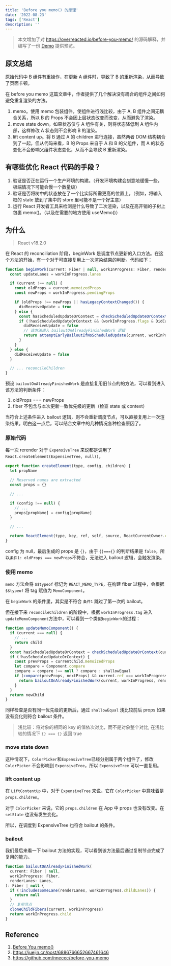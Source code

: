 ```yaml
---
title: 'Before you memo() 的原理'
date: '2022-08-23'
tags: ['React']
description: ''
---
```


> 本文增加了对 https://overreacted.io/before-you-memo/ 的源码解释，并编写了一份 [Demo](https://nnecec.github.io/before-you-memo/build/) 提供预览。

## 原文总结

原始代码中 B 组件有重操作，在更新 A 组件时，导致了 B 的重新渲染，从而导致了页面卡顿。

在 before you memo 这篇文章中，作者提供了几个解决没有耦合的组件之间如何避免重复渲染的方法。

1. memo。使用 memo 包装组件，使组件进行浅比较，由于 A, B 组件之间无耦合关系，所以 B 的 Props 不会因上层状态改变而改变，从而避免了渲染。
2. move state down。如果状态仅与 A 组件有关，则将状态降低到 A 组件内部，这样修改 A 状态则不会影响 B 的渲染。
3. lift content up。将 B 通过 A 的 children 进行连接，虽然两者 DOM 结构耦合到了一起，但从代码来看，B 的 Props 来自于 A 和 B 的父组件，而 A 的状态变化不会影响父组件状态变化，从而不会导致 B 重新渲染。

## 有哪些优化 React 代码的手段？

1. 验证是否正在运行一个生产环境的构建。（开发环境构建会刻意地缓慢一些，极端情况下可能会慢一个数量级）
2. 验证是否将树中的状态放在了一个比实际所需更高的位置上。（例如，将输入框的 state 放到了集中的 store 里可能不是一个好主意）
3. 运行 React 开发者工具来检测是什么导致了二次渲染，以及在高开销的子树上包裹 memo()。（以及在需要的地方使用 useMemo()）

## 为什么

> React v18.2.0

在 React 的 reconciliation 阶段，beginWork 是调度节点更新的入口方法。在这个方法的开始，有一个对于可直接复用上一次渲染结果的判断。代码如下：

```js
function beginWork(current: Fiber | null, workInProgress: Fiber, renderLanes: Lanes): Fiber | null {
  const updateLanes = workInProgress.lanes

  if (current !== null) {
    const oldProps = current.memoizedProps
    const newProps = workInProgress.pendingProps

    if (oldProps !== newProps || hasLegacyContextChanged()) {
      didReceiveUpdate = true
    } else {
      const hasScheduledUpdateOrContext = checkScheduledUpdateOrContext(current, renderLanes)
      if (!hasScheduledUpdateOrContext && (workInProgress.flags & DidCapture) === NoFlags) {
        didReceiveUpdate = false
        // 该方法进入 bailoutOnAlreadyFinishedWork 逻辑
        return attemptEarlyBailoutIfNoScheduledUpdate(current, workInProgress, renderLanes)
      }
    }
  } else {
    didReceiveUpdate = false
  }

  // ... reconcileChildren
}
```

预设 `bailoutOnAlreadyFinishedWork` 是直接复用旧节点的的方法，可以看到进入该方法的判断条件：

1. oldProps === newProps
2. fiber 不包含与本次更新一致优先级的更新（检查 state 或 context）

当符合上述条件进入 bailout 逻辑，则不会重新调度节点，可以直接复用上一次渲染结果。明白这一点后，可以结合文章中的几种情况各种检查原因了。

### 原始代码

每一次 rerender 对于 `ExpensiveTree` 来说都是调用了 `React.createElement(ExpensiveTree, null))`。

```js
export function createElement(type, config, children) {
  let propName

  // Reserved names are extracted
  const props = {}

  // ...

  if (config !== null) {
    // ...
    props[propName] = config[propName]
  }

  // ...

  return ReactElement(type, key, ref, self, source, ReactCurrentOwner.current, props)
}
```

config 为 null，最后生成的 props 是 `{}`，由于 `{}==={}` 的判断结果是 `false`，所以`条件1: oldProps === newProps`不符合，无法进入 bailout 逻辑，会触发渲染。

### 使用 memo

`memo` 方法会将 `$$typeof` 标记为 `REACT_MEMO_TYPE`，在构建 fiber 过程中，会根据 `$$typeof` 将 tag 赋值为 `MemoComponent`。

在 `beginWork` 的条件里，其实是不符合 `条件1` 跳过了第一次的 bailout。

但在接下来 `reconcileChildren` 的阶段中，根据 `workInProgress.tag` 进入`updateMemoComponent`方法中，可以看到一个类似`beginWork`的过程：

```js
function updateMemoComponent() {
  if (current === null) {
    // ...
    return child
  }
  const hasScheduledUpdateOrContext = checkScheduledUpdateOrContext(current, renderLanes)
  if (!hasScheduledUpdateOrContext) {
    const prevProps = currentChild.memoizedProps
    let compare = Component.compare
    compare = compare !== null ? compare : shallowEqual
    if (compare(prevProps, nextProps) && current.ref === workInProgress.ref) {
      return bailoutOnAlreadyFinishedWork(current, workInProgress, renderLanes)
    }
  }
  return newChild
}
```

同样检查是否有同一优先级的更新后，通过 `shallowEqual` 浅比较前后 props 如果没有变化则符合 bailout 条件。

> 浅比较：将对象的相同的 key 的值依次对比，而不是对象整个对比, 在浅比较的情况下 `{} === {}` 返回 true

### move state down

这种情况下，`ColorPicker`和`ExpensiveTree`已经分别属于两个组件了，修改 `ColorPicker` 不会影响到 `ExpensiveTree`，所以 `ExpensiveTree` 可以一直复用。

### lift content up

在 `LiftContentUp` 中，对于 `ExpensiveTree` 来说，它在 `ColorPicker` 中意味着是 `props.children`。

对于 `ColorPicker` 来说，它的 `props.children` 在 App 中 props 也没有改变。在 `setState` 也没有发生变化。

所以，在调度到 ExpensiveTree 也符合 bailout 的条件。

### bailout

我们最后来看一下 bailout 方法的实现，可以看到该方法最后通过复制节点完成了复用的能力。

```js
function bailoutOnAlreadyFinishedWork(
  current: Fiber | null,
  workInProgress: Fiber,
  renderLanes: Lanes,
): Fiber | null {
  if (!includesSomeLane(renderLanes, workInProgress.childLanes)) {
    return null
  }
  // 复用节点
  cloneChildFibers(current, workInProgress)
  return workInProgress.child
}
```

## Reference

1. [Before You memo()](https://overreacted.io/zh-hans/before-you-memo/)
2. https://juejin.cn/post/6886766652667461646
3. https://github.com/nnecec/before-you-memo

